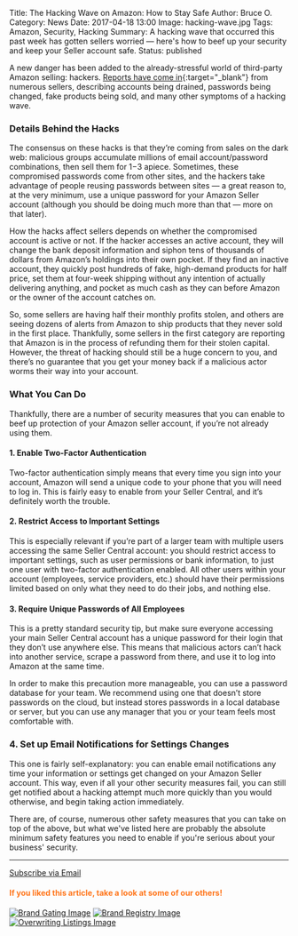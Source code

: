 Title: The Hacking Wave on Amazon: How to Stay Safe
Author: Bruce O.
Category: News
Date: 2017-04-18 13:00
Image: hacking-wave.jpg
Tags: Amazon, Security, Hacking
Summary: A hacking wave that occurred this past week has gotten sellers worried — here's how to beef up your security and keep your Seller account safe.
Status: published

A new danger has been added to the already-stressful world of third-party Amazon selling: hackers. [Reports have come in](https://www.wsj.com/articles/amazon-coms-third-party-sellers-hit-by-hackers-1491816600){:target="_blank"} from numerous sellers, describing accounts being drained, passwords being changed, fake products being sold, and many other symptoms of a hacking wave.

### Details Behind the Hacks

The consensus on these hacks is that they’re coming from sales on the dark web: malicious groups accumulate millions of email account/password combinations, then sell them for $1-$3 apiece. Sometimes, these compromised passwords come from other sites, and the hackers take advantage of people reusing passwords between sites — a great reason to, at the very minimum, use a unique password for your Amazon Seller account (although you should be doing much more than that — more on that later). 

How the hacks affect sellers depends on whether the compromised account is active or not. If the hacker accesses an active account, they will change the bank deposit information and siphon tens of thousands of dollars from Amazon’s holdings into their own pocket. If they find an inactive account, they quickly post hundreds of fake, high-demand products for half price, set them at four-week shipping without any intention of actually delivering anything, and pocket as much cash as they can before Amazon or the owner of the account catches on.

So, some sellers are having half their monthly profits stolen, and others are seeing dozens of alerts from Amazon to ship products that they never sold in the first place. Thankfully, some sellers in the first category are reporting that Amazon is in the process of refunding them for their stolen capital. However, the threat of hacking should still be a huge concern to you, and there’s no guarantee that you get your money back if a malicious actor worms their way into your account.

### What You Can Do

Thankfully, there are a number of security measures that you can enable to beef up protection of your Amazon seller account, if you’re not already using them. 

#### 1. Enable Two-Factor Authentication

Two-factor authentication simply means that every time you sign into your account, Amazon will send a unique code to your phone that you will need to log in. This is fairly easy to enable from your Seller Central, and it’s definitely worth the trouble.

#### 2. Restrict Access to Important Settings

This is especially relevant if you’re part of a larger team with multiple users accessing the same Seller Central account: you should restrict access to important settings, such as user permissions or bank information, to just one user with two-factor authentication enabled. All other users within your account (employees, service providers, etc.) should have their permissions limited based on only what they need to do their jobs, and nothing else.

#### 3. Require Unique Passwords of All Employees

This is a pretty standard security tip, but make sure everyone accessing your main Seller Central account has a unique password for their login that they don’t use anywhere else. This means that malicious actors can’t hack into another service, scrape a password from there, and use it to log into Amazon at the same time. 

In order to make this precaution more manageable, you can use a password database for your team. We recommend using one that doesn’t store passwords on the cloud, but instead stores passwords in a local database or server, but you can use any manager that you or your team feels most comfortable with.

### 4. Set up Email Notifications for Settings Changes

This one is fairly self-explanatory: you can enable email notifications any time your information or settings get changed on your Amazon Seller account. This way, even if all your other security measures fail, you can still get notified about a hacking attempt much more quickly than you would otherwise, and begin taking action immediately.

There are, of course, numerous other safety measures that you can take on top of the above, but what we've listed here are probably the absolute minimum safety features you need to enable if you're serious about your business' security.

---

<!--Added this section from Leadboxes-->
<a class="btn btn-primary" href="https://efficientera.leadpages.co/leadbox/121f91a73f72a2%3A12c54680e746dc/5687539843203072/" target="_blank">Subscribe via Email</a><script data-leadbox="121f91a73f72a2:12c54680e746dc" data-url="https://efficientera.leadpages.co/leadbox/121f91a73f72a2%3A12c54680e746dc/5687539843203072/" data-config="%7B%7D" type="text/javascript" src="https://efficientera.leadpages.co/leadbox-1468522675.js"></script>

#### <font color="FF751A">If you liked this article, take a look at some of our others!</font>

<a href="https://efficientera.com/blog/2016/09/amazon-brand-gating.html">![Brand Gating Image](/images/blog/related/brand-gating_small.jpg)</a>
<a href="https://efficientera.com/blog/2016/09/amazon-brand-registry.html">![Brand Registry Image](/images/blog/related/brand-registry_small.jpg)</a>
<a href="https://efficientera.com/blog/2016/09/amazon-overwriting-listings.html">![Overwriting Listings Image](/images/blog/related/overwrite-listings_small.jpg)</a>